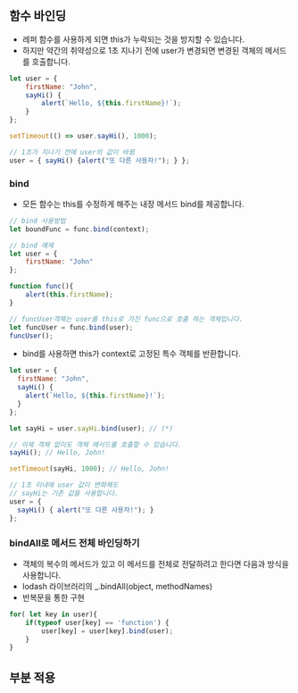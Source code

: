 ## 함수 바인딩
* 레퍼 함수를 사용하게 되면 this가 누락되는 것을 방지할 수 있습니다.
* 하지만 약간의 취약성으로 1초 지나기 전에 user가 변경되면 변경된 객체의 메서드를 호출합니다. 
```js
let user = {
    firstName: "John",
    sayHi() {
        alert(`Hello, ${this.firstName}!`);
    }
};

setTimeout(() => user.sayHi(), 1000);

// 1초가 지나기 전에 user의 값이 바뀜
user = { sayHi() {alert("또 다른 사용자!"); } };
```

### bind
* 모든 함수는 this를 수정하게 해주는 내장 메서드 bind를 제공합니다. 
```js
// bind 사용방법
let boundFunc = func.bind(context);

// bind 예제
let user = {
    firstName: "John"
};

function func(){
    alert(this.firstName);
}

// funcUser객체는 user를 this로 가진 func으로 호출 하는 객체입니다. 
let funcUser = func.bind(user);
funcUser();
```
* bind를 사용하면 this가 context로 고정된 특수 객체를 반환합니다. 
```js
let user = {
  firstName: "John",
  sayHi() {
    alert(`Hello, ${this.firstName}!`);
  }
};

let sayHi = user.sayHi.bind(user); // (*)

// 이제 객체 없이도 객체 메서드를 호출할 수 있습니다.
sayHi(); // Hello, John!

setTimeout(sayHi, 1000); // Hello, John!

// 1초 이내에 user 값이 변화해도
// sayHi는 기존 값을 사용합니다.
user = {
  sayHi() { alert("또 다른 사용자!"); }
};
```

### bindAll로 메서드 전체 바인딩하기 
* 객체의 복수의 메서드가 있고 이 메서드를 전체로 전달하려고 한다면 다음과 방식을 사용합니다. 
* lodash 라이브러리의 _.bindAll(object, methodNames)
* 반복문을 통한 구현
```js
for( let key in user){
    if(typeof user[key] == 'function') {
        user[key] = user[key].bind(user);
    }
}
```

## 부분 적용 